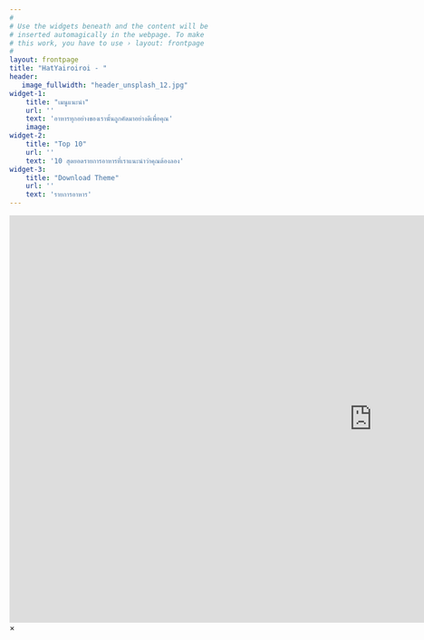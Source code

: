```yaml
---
#
# Use the widgets beneath and the content will be
# inserted automagically in the webpage. To make
# this work, you have to use › layout: frontpage
#
layout: frontpage
title: "HatYairoiroi - "
header:
   image_fullwidth: "header_unsplash_12.jpg"
widget-1:
    title: "เมนูแนะนำ"
    url: ''
    text: 'อาหารทุกอย่างของเรานั้นถูกคัดมาอย่างดีเพื่อคุณ'
    image: 
widget-2:
    title: "Top 10"
    url: ''
    text: '10 สุดยอดรายการอาหารที่เราแนะนำว่าคุณต้องลอง'
widget-3:
    title: "Download Theme"
    url: ''
    text: 'รายการอาหาร'
---
```



<div id="videoModal" class="reveal-modal large" data-reveal="">
  <div class="flex-video widescreen vimeo" style="display: block;">
    <iframe width="1280" height="720" src="https://www.youtube.com/embed/3b5zCFSmVvU" frameborder="0" allowfullscreen></iframe>
  </div>
  <a class="close-reveal-modal">&#215;</a>
</div>
